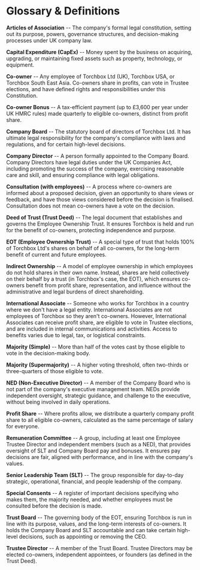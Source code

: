 # Glossary & Definitions

**Articles of Association** -- The company's formal legal constitution,
setting out its purpose, powers, governance structures, and
decision-making processes under UK company law.

**Capital Expenditure (CapEx)** -- Money spent by the business on
acquiring, upgrading, or maintaining fixed assets such as property,
technology, or equipment.

**Co-owner** -- Any employee of Torchbox Ltd (UK), Torchbox USA, or
Torchbox South East Asia. Co-owners share in profits, can vote in
Trustee elections, and have defined rights and responsibilities under
this Constitution.

**Co-owner Bonus** -- A tax-efficient payment (up to £3,600 per year
under UK HMRC rules) made quarterly to eligible co-owners, distinct from
profit share.

**Company Board** -- The statutory board of directors of Torchbox Ltd.
It has ultimate legal responsibility for the company's compliance with
laws and regulations, and for certain high-level decisions.

**Company Director** -- A person formally appointed to the Company
Board. Company Directors have legal duties under the UK Companies Act,
including promoting the success of the company, exercising reasonable
care and skill, and ensuring compliance with legal obligations.

**Consultation (with employees)** -- A process where co-owners are
informed about a proposed decision, given an opportunity to share views
or feedback, and have those views considered before the decision is
finalised. Consultation does not mean co-owners have a vote on the
decision.

**Deed of Trust (Trust Deed)** -- The legal document that establishes
and governs the Employee Ownership Trust. It ensures Torchbox is held
and run for the benefit of co-owners, protecting independence and
purpose.

**EOT (Employee Ownership Trust)** -- A special type of trust that holds
100% of Torchbox Ltd's shares on behalf of all co-owners, for the
long-term benefit of current and future employees.

**Indirect Ownership** -- A model of employee ownership in which
employees do not hold shares in their own name. Instead, shares are held
collectively on their behalf by a trust (in Torchbox's case, the EOT),
which ensures co-owners benefit from profit share, representation, and
influence without the administrative and legal burdens of direct
shareholding.

**International Associate** -- Someone who works for Torchbox in a
country where we don't have a legal entity. International Associates are
not employees of Torchbox so they aren't co-owners. However,
International Associates can receive profit share, are eligible to vote
in Trustee elections, and are included in internal communications and
activities. Access to benefits varies due to legal, tax, or logistical
constraints.

**Majority (Simple)** -- More than half of the votes cast by those
eligible to vote in the decision-making body.

**Majority (Supermajority)** -- A higher voting threshold, often
two-thirds or three-quarters of those eligible to vote.

**NED (Non-Executive Director)** -- A member of the Company Board who is
not part of the company's executive management team. NEDs provide
independent oversight, strategic guidance, and challenge to the
executive, without being involved in daily operations.

**Profit Share** -- Where profits allow, we distribute a quarterly
company profit share to all eligible co-owners, calculated as the same
percentage of salary for everyone.

**Remuneration Committee** -- A group, including at least one Employee
Trustee Director and independent members (such as a NED), that provides
oversight of SLT and Company Board pay and bonuses. It ensures pay
decisions are fair, aligned with performance, and in line with the
company's values.

**Senior Leadership Team (SLT)** -- The group responsible for day-to-day
strategic, operational, financial, and people leadership of the company.

**Special Consents** -- A register of important decisions specifying who
makes them, the majority needed, and whether employees must be consulted
before the decision is made.

**Trust Board** -- The governing body of the EOT, ensuring Torchbox is
run in line with its purpose, values, and the long-term interests of
co-owners. It holds the Company Board and SLT accountable and can take
certain high-level decisions, such as appointing or removing the CEO.

**Trustee Director** -- A member of the Trust Board. Trustee Directors
may be elected co-owners, independent appointees, or founders (as
defined in the Trust Deed).
